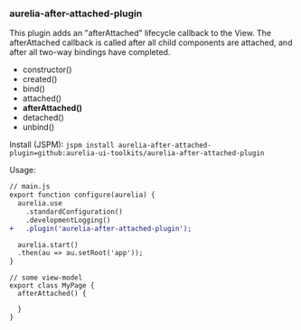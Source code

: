 ### aurelia-after-attached-plugin

This plugin adds an "afterAttached" lifecycle callback to the View. The afterAttached callback is called after all child components are attached, and after all two-way bindings have completed.

- constructor()
- created()
- bind()
- attached()
- **afterAttached()**
- detached()
- unbind()

Install (JSPM):
`jspm install aurelia-after-attached-plugin=github:aurelia-ui-toolkits/aurelia-after-attached-plugin`

Usage:

```diff
// main.js
export function configure(aurelia) {
  aurelia.use
    .standardConfiguration()
    .developmentLogging()
+   .plugin('aurelia-after-attached-plugin');

  aurelia.start()
  .then(au => au.setRoot('app'));
}
```

```
// some view-model
export class MyPage {
  afterAttached() {

  }
}
